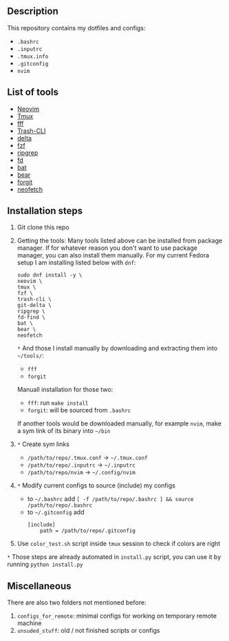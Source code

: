 ## Description
This repository contains my dotfiles and configs:
- `.bashrc`
- `.inputrc`
- `.tmux.info`
- `.gitconfig`
- `nvim`

## List of tools
- [Neovim](https://github.com/neovim/neovim)
- [Tmux](https://github.com/tmux/tmux)
- [fff](https://github.com/dylanaraps/fff)
- [Trash-CLI](https://github.com/andreafrancia/trash-cli)
- [delta](https://github.com/dandavison/delta)
- [fzf](https://github.com/junegunn/fzf)
- [ripgrep](https://github.com/BurntSushi/ripgrep)
- [fd](https://github.com/sharkdp/fd)
- [bat](https://github.com/sharkdp/bat)
- [bear](https://github.com/rizsotto/Bear)
- [forgit](https://github.com/wfxr/forgit)
- [neofetch](https://github.com/dylanaraps/neofetch)

## Installation steps
1. Git clone this repo
2. Getting the tools:
    Many tools listed above can be installed from package manager. If for whatever reason you don't want to use package manager, you can also install them manually.
    For my current Fedora setup I am installing listed below with `dnf`:
    ```
    sudo dnf install -y \
    neovim \
    tmux \
    fzf \
    trash-cli \
    git-delta \
    ripgrep \
    fd-find \
    bat \
    bear \
    neofetch
    ```

    `*` And those I install manually by downloading and extracting them into `~/tools/`:
    - `fff`
    - `forgit`

    Manuall installation for those two:
    - `fff`: run `make install`
    - `forgit`: will be sourced from `.bashrc`

    If another tools would be downloaded manually, for example `nvim`, make a sym link of its binary into `~/bin`

3. `*` Create sym links
    - `/path/to/repo/.tmux.conf` -> `~/.tmux.conf`
    - `/path/to/repo/.inputrc` -> `~/.inputrc`
    - `/path/to/repo/nvim` -> `~/.config/nvim`

4. `*` Modify current configs to source (include) my configs
    - to `~/.bashrc` add `[ -f /path/to/repo/.bashrc ] && source /path/to/repo/.bashrc`
    - to `~/.gitconfig` add
        ```
        [include]
            path = /path/to/repo/.gitconfig
        ```

5. Use `color_test.sh` script inside `tmux` session to check if colors are right

`*` Those steps are already automated in `install.py` script, you can use it by running `python install.py`

## Miscellaneous
There are also two folders not mentioned before:
1. `configs_for_remote`: minimal configs for working on temporary remote machine
2. `unsuded_stuff`: old / not finished scripts or configs

